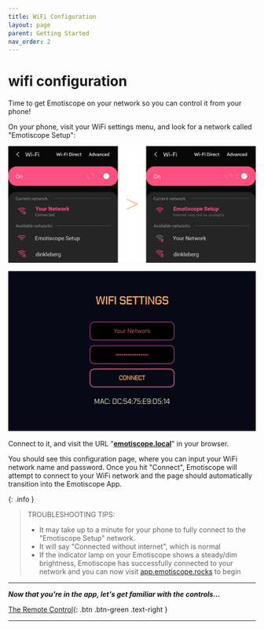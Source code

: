 ```yaml
---
title: WiFi Configuration
layout: page
parent: Getting Started
nav_order: 2
---
```


# wifi **configuration**

Time to get Emotiscope on your network so you can control it from your phone!

On your phone, visit your WiFi settings menu, and look for a network called "Emotiscope Setup":

![WIFI SETUP](https://github.com/lixie-labs/emotiscope-site/blob/main/img/network_connection.png?raw=true)

![WIFI SETUP](https://github.com/lixie-labs/emotiscope-site/blob/main/img/wifi_setup.jpg?raw=true)

Connect to it, and visit the URL "**[emotiscope.local](http://emotiscope.local)**" in your browser.

You should see this configuration page, where you can input your WiFi network name and password. Once you hit "Connect", Emotiscope will attempt to connect to your WiFi network and the page should automatically transition into the Emotiscope App.

{: .info }
> TROUBLESHOOTING TIPS:
> 
> - It may take up to a minute for your phone to fully connect to the "Emotiscope Setup" network.
> - It will say "Connected without internet", which is normal
> - If the indicator lamp on your Emotiscope shows a steady/dim brightness, Emotiscope has successfully connected to your network and you can now visit [app.emotiscope.rocks](https://app.emotiscope.rocks/) to begin 

-------------------------------------------------------

***Now that you're in the app, let's get familiar with the controls...***

[The Remote Control](https://emotiscope.rocks/the_remote_control.html){: .btn .btn-green .text-right }

-------------------------------------------------------
